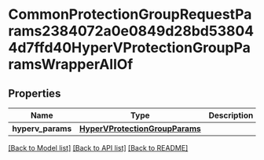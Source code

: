 # CommonProtectionGroupRequestParams2384072a0e0849d28bd538044d7ffd40HyperVProtectionGroupParamsWrapperAllOf


## Properties
Name | Type | Description | Notes
------------ | ------------- | ------------- | -------------
**hyperv_params** | [**HyperVProtectionGroupParams**](HyperVProtectionGroupParams.md) |  | [optional] 

[[Back to Model list]](../README.md#documentation-for-models) [[Back to API list]](../README.md#documentation-for-api-endpoints) [[Back to README]](../README.md)


